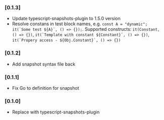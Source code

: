 ### [0.1.3]
- Update typescript-snapshots-plugin to 1.5.0 version
- Resolve constans in test block names, e.g. ```const A = "dynamic"; it(`Some test ${A}`, () => {});```. Supported constructs: ```it(Constant, () => {})```, ```it(`Template with constant ${Constant}`, () => {})```, ```it(`Propery access - ${Obj.Constant}`, () => {}) ```

### [0.1.2]
- Add snapshot syntax file back

### [0.1.1]
- Fix Go to definition for snapshot

### [0.1.0]
- Replace with typescript-snapshots-plugin